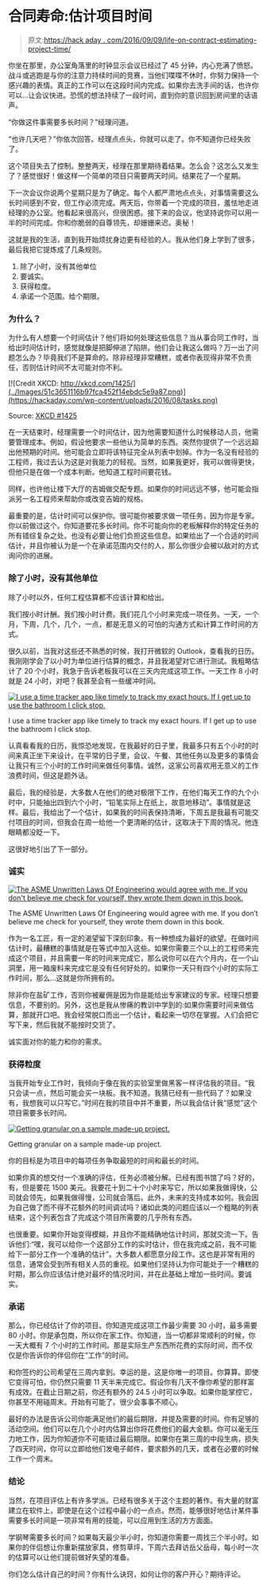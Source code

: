 # 合同寿命:估计项目时间

> 原文:[https://hack aday . com/2016/09/09/life-on-contract-estimating-project-time/](https://hackaday.com/2016/09/09/life-on-contract-estimating-project-time/)

你坐在那里，办公室角落里的时钟显示会议已经过了 45 分钟，内心充满了愤怒。战斗或逃跑是与你的注意力持续时间的竞赛，当他们喋喋不休时，你努力保持一个感兴趣的表情。真正的工作可以在这段时间内完成。如果你去洗手间的话，也许你可以…让会议快进。恐慌的想法持续了一段时间，直到你的意识回到房间里的话语声。

“你做这件事需要多长时间？”经理问道。

“也许几天吧？”你依次回答。经理点点头，你就可以走了。你不知道你已经失败了。

这个项目失去了控制。整整两天，经理在那里期待着结果。怎么会？这怎么又发生了？感觉很好！做这样一个简单的项目只需要两天时间。结果花了一个星期。

下一次会议你说两个星期只是为了确定。每个人都严肃地点点头，对事情需要这么长时间感到不安，但工作必须完成。两天后，你带着一个完成的项目，羞怯地走进经理的办公室。他看起来很高兴，但很困惑。接下来的会议，他坚持说你可以用一半的时间完成。你和你脆弱的自尊领先，却姗姗来迟。奥秘！

这就是我的生活，直到我开始烦扰身边更有经验的人。我从他们身上学到了很多，最后我把它提炼成了几条规则。

1.  除了小时，没有其他单位
2.  要诚实。
3.  获得粒度。
4.  承诺一个范围。给个期限。

### 为什么？

为什么有人想要一个时间估计？他们将如何处理这些信息？当从事合同工作时，当给出时间估计时，感觉就像是把脚伸进了陷阱。他们会让我这么做吗？万一出了问题怎么办？毕竟我们不是算命的。除非经理非常糟糕，或者你表现得非常不负责任，否则估计时间不太可能对你不利。

[![Credit XKCD: http://xkcd.com/1425/](../Images/51c3651116b97fca452f14ebdc5e9a87.png)](https://hackaday.com/wp-content/uploads/2016/08/tasks.png)

Source: [XKCD #1425](http://xkcd.com/1425/)

在一天结束时，经理需要一个时间估计，因为他需要知道什么时候移动人员，他需要管理成本。例如，假设他要求一些他认为简单的东西。突然你提供了一个远远超出他预期的时间。他可能会立即将该特征完全从列表中划掉。作为一名没有经验的工程师，我过去认为这是对我能力的轻视。当然，如果我更好，我可以做得更快，但他只是在做一个成本判断。他知道工程时间要花钱。

同样，也许他让楼下大厅的吉姆做交配专题。如果你的时间远远不够，他可能会指派另一名工程师来帮助你或改变吉姆的规格。

最重要的是，估计时间可以保护你。很可能你被要求做一项任务，因为你是专家。你以前做过这个。你知道要花多长时间。你不可能向你的老板解释你的特定任务的所有错综复杂之处。也没有必要让他们负担这些信息。如果给出了一个合适的时间估计，并且你被认为是一个在承诺范围内交付的人，那么你很少会被以敌对的方式询问你的进展。

### 除了小时，没有其他单位

除了小时以外，任何工程估算都不应该计算和给出。

我们按小时计酬。我们按小时计费。我们花几个小时来完成一项任务。一天，一个月，下周，几个，几个，一点，都是无意义的可怕的沟通方式和计算工作时间的方式。

很久以前，当我对这些还不熟悉的时候，我打开微软的 Outlook，查看我的日历。我刚刚学会了以小时为单位进行估算的概念，并且我渴望对它进行测试。我粗略估计了 20 个小时，我急于告诉老板我可以在三天内完成这项工作。一天工作 8 小时就是 24 小时，对吧？我甚至会有一些缓冲时间。

[![I use a time tracker app like timely to track my exact hours. If I get up to use the bathroom I click stop.](../Images/48cb3b1c40ba33dead08c46b3f188e34.png)](https://hackaday.com/wp-content/uploads/2016/08/tasks2.png)

I use a time tracker app like timely to track my exact hours. If I get up to use the bathroom I click stop.

认真看看我的日历，我惊恐地发现，在我最好的日子里，我最多只有五个小时的时间来真正坐下来设计。在平常的日子里，会议、午餐、其他任务以及更多的事情会让我只有三个小时的工作时间来做任何事情。诚然，这家公司喜欢用无意义的工作浪费时间，但这是题外话。

最后，我的经验是，大多数人在他们的绝对极限下工作，在他们每天工作的九个小时中，只能抽出四到六个小时，“铅笔实际上在纸上，故意地移动”。事情就是这样。最后，我给出了一个估计，如果我的时间表保持清晰，下周五是我最有可能交付项目的时间，但我会在周一给他一个更清晰的估计，这取决于下周的情况。他连眼睛都没眨一下。

这很好地引出了下一部分。

### 诚实

[![The ASME Unwritten Laws Of Engineering would agree with me. If you don't believe me check for yourself, they wrote them down in this book.](../Images/2a10899f1976cd510b2f225a2eb4712a.png)](https://hackaday.com/wp-content/uploads/2016/08/81eivzrppnl.jpg)

The ASME Unwritten Laws Of Engineering would agree with me. If you don’t believe me check for yourself, they wrote them down in this book.

作为一名工匠，有一定的渴望留下深刻印象。有一种想成为最好的欲望。在做时间估计时，最糟糕的事情就是在等式中加入这些。如果你需要三个以上的工程师来完成这个项目，并且需要一年的时间来完成它，那么说你可以在六个月内，在一个山洞里，用一箱废料来完成它是没有任何好处的。如果你一天只有四个小时的实际工作时间，那么…这就是你所拥有的。

除非你在盐矿工作，否则你被雇佣是因为你是能给出专家建议的专家。经理只想要信息，不要别的。另外，这也是我从惨痛的教训中学到的:如果你需要时间来做估算，那就开口吧。我会经常脱口而出一个估计，看起来一切尽在掌握。人们会把它写下来，然后我就不能按时交货了。

诚实面对你的能力和你的需求。

### 获得粒度

当我开始专业工作时，我倾向于像在我的实验室里做黑客一样评估我的项目。“我只会读一点，然后可能会买一块板。我不知道。我猜已经有一些代码了？如果没有，我想我可以只写它。”时间在我的项目中并不重要，所以我会估计我“感觉”这个项目需要多长时间。

[![Getting granular on a sample made-up project.](../Images/1d721eb075632aef5d0229ca05261066.png)](https://hackaday.com/wp-content/uploads/2016/08/evernote-snapshot-20160831-200444.png)

Getting granular on a sample made-up project.

你的目标是为项目中的每项任务争取最短的时间和最长的时间。

如果你真的想交付一个准确的评估，任务必须被分解。已经有图书馆了吗？好的，有，但是要花 1500 美元。我要花十到二十个小时来写它，所以如果我做得快，公司就会领先，如果我做得慢，公司就会落后。此外，未来的支持成本如何。我会因为自己做了而不得不花额外的时间调试吗？诸如此类的问题应该以一个粗略的列表结束，这个列表包含了完成这个项目所需要的几乎所有东西。

也很重要。如果你开始变得模糊，并且你不能精确地估计时间，那就交流一下。告诉他们:“嘿，我可以给你一个这部分工作的实时估计，但在我完成之前，我不可能给下一部分工作一个准确的估计”。大多数人都愿意分段工作。这也是非常有用的信息，通常会受到所有相关人员的重视。如果他们坚持认为你可能处于一个糟糕的时期，那么你应该估计绝对最坏的情况时间，并在此基础上增加一些时间。要诚实。

### 承诺

那么，你已经估计了你的项目。你知道完成这项工作最少需要 30 小时，最多需要 80 小时。你是承包商，所以你在家工作。你知道，当一切都非常顺利的时候，你一天大概有 7 个小时的工作时间。那是实际生产东西所花费的实际时间，而不仅仅是你告诉你的伴侣你在“工作”的时间。

和你签约的公司希望在三周内拿到。幸运的是，这是你唯一的项目。你算算。即使它变得可怕，你仍然只需要 11 天半来完成它。假设你有几天不像你希望的那样富有成效。在截止日期之前，你还有额外的 24.5 小时可以争取。如果你能掌控它，你甚至不用碰周末。开始有可能了。很少会事事不顺心。

最好的办法是告诉公司你能满足他们的最后期限，并提及需要的时间。你有足够的活动空间。他们可以在几个小时内估算出你将花费他们的最大金额。你可以毫无压力地工作，因为你知道你不可能错过最后期限。如果你在第三周的中段生病，损失了四天时间，你可以立即给他们发电子邮件，要求额外的几天，或者在必要的时候工作一个周末。

### 结论

当然，在项目评估上有许多学派。已经有很多关于这个主题的著作。有大量的财富建立在软件上，即使是在这个过程中最小的一点点。然而，能够很好地估计某件事需要多长时间是一项非常有用的技能，可以应用到生活的方方面面。

学钢琴需要多长时间？如果每天最少半小时，你知道你需要一周找三个半小时。如果你的伴侣想让你重新摆放家具，修剪草坪，下周六去拜访岳父岳母，每小时一次的估算可以让他们提前做好失望的准备。

你们怎么估计自己的时间？你有什么诀窍，如何让你的客户开心？期待评论。